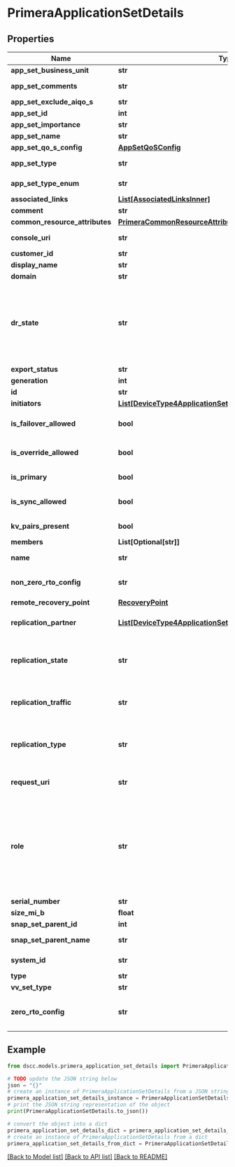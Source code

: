 # PrimeraApplicationSetDetails


## Properties

Name | Type | Description | Notes
------------ | ------------- | ------------- | -------------
**app_set_business_unit** | **str** | Appset BusinessUnit | [optional] 
**app_set_comments** | **str** | Application set comments | [optional] 
**app_set_exclude_aiqo_s** | **str** | Exclusion from AI QoS | [optional] 
**app_set_id** | **int** | ID | [optional] 
**app_set_importance** | **str** | Importance Level | [optional] 
**app_set_name** | **str** | Application set name | [optional] 
**app_set_qo_s_config** | [**AppSetQoSConfig**](AppSetQoSConfig.md) |  | [optional] 
**app_set_type** | **str** | Type of the application set | [optional] 
**app_set_type_enum** | **str** | Enum value of type of the application set | [optional] 
**associated_links** | [**List[AssociatedLinksInner]**](AssociatedLinksInner.md) | Associated Links Details | [optional] 
**comment** | **str** | Comments if any | [optional] 
**common_resource_attributes** | [**PrimeraCommonResourceAttributes**](PrimeraCommonResourceAttributes.md) |  | [optional] 
**console_uri** | **str** | consoleUri for detailed storage object | [optional] 
**customer_id** | **str** | customerId | [optional] 
**display_name** | **str** | Display Name | [optional] 
**domain** | **str** | Domain name | [optional] 
**dr_state** | **str** | Specifies replication disaster recovery state of a protected volume set.  Possible values: Normal, Failover, Recover, Unknown The disaster recovery state is Unknown for any intermediate state. | [optional] 
**export_status** | **str** | Export status | [optional] 
**generation** | **int** | generation | [optional] 
**id** | **str** | uid of the applicationset | [optional] 
**initiators** | [**List[DeviceType4ApplicationSetDetailsInitiatorsInner]**](DeviceType4ApplicationSetDetailsInitiatorsInner.md) | Initiator details | [optional] 
**is_failover_allowed** | **bool** | Shows if failover is allowed or not. This field is deprecated. | [optional] 
**is_override_allowed** | **bool** | Shows if Override is allowed or not. This field is deprecated. | [optional] 
**is_primary** | **bool** | States if the Application set is Primary or not | [optional] 
**is_sync_allowed** | **bool** | Shows if sync is allowed or not. This field is deprecated. | [optional] 
**kv_pairs_present** | **bool** | Represents KV pairs present or not | [optional] 
**members** | **List[Optional[str]]** | Volume Names | [optional] 
**name** | **str** | Name of the application set | [optional] 
**non_zero_rto_config** | **str** | Non-Zero RTO configuration. Supported config is Active-Sync | [optional] 
**remote_recovery_point** | [**RecoveryPoint**](RecoveryPoint.md) |  | [optional] 
**replication_partner** | [**List[DeviceType4ApplicationSetDetailsReplicationPartnerInner]**](DeviceType4ApplicationSetDetailsReplicationPartnerInner.md) | Shows the Replication Partner Systems and Replication Partners | [optional] 
**replication_state** | **str** | Shows the replication state of the application set. This is not applicable in case of a 3DC/SLD configuration. | [optional] 
**replication_traffic** | **str** | Shows the direction of flow of data. This is not applicable in case of a 3DC/SLD configuration. | [optional] 
**replication_type** | **str** | Mode of replication. Can be sync or periodic. This is not applicable in case of a 3DC/SLD configuration. | [optional] 
**request_uri** | **str** | RequestUri for applicationsets resources | [optional] 
**role** | **str** | Specifies remote copy role for a protected volume set.  Possible values: Primary, Secondary, Primary-Rev, Secondary-Rev, Unknown The role status is Unknown for any intermediate remote copy role of a protected volume set. | [optional] 
**serial_number** | **str** | Serial number. | [optional] 
**size_mi_b** | **float** | Size in MB of appset | [optional] 
**snap_set_parent_id** | **int** | ParentId of the snapSet | [optional] 
**snap_set_parent_name** | **str** | Parent name of the snapSet | [optional] 
**system_id** | **str** | SystemUid/serialNumber of the array. | [optional] 
**type** | **str** | type | [optional] 
**vv_set_type** | **str** | Type of the volume-set | [optional] 
**zero_rto_config** | **str** | Zero RTO configuration. Supported configs are Active Peer Persistence and Peer Persistence | [optional] 

## Example

```python
from dscc.models.primera_application_set_details import PrimeraApplicationSetDetails

# TODO update the JSON string below
json = "{}"
# create an instance of PrimeraApplicationSetDetails from a JSON string
primera_application_set_details_instance = PrimeraApplicationSetDetails.from_json(json)
# print the JSON string representation of the object
print(PrimeraApplicationSetDetails.to_json())

# convert the object into a dict
primera_application_set_details_dict = primera_application_set_details_instance.to_dict()
# create an instance of PrimeraApplicationSetDetails from a dict
primera_application_set_details_from_dict = PrimeraApplicationSetDetails.from_dict(primera_application_set_details_dict)
```
[[Back to Model list]](../README.md#documentation-for-models) [[Back to API list]](../README.md#documentation-for-api-endpoints) [[Back to README]](../README.md)


